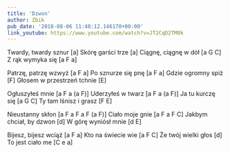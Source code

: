 ```yaml
---
title: 'Dzwon'
author: Zbik
pub_date: '2018-08-06 11:48:12.146170+00:00'
link_youtube: https://www.youtube.com/watch?v=JT2CqD2TM0k
---
```


Twardy, twardy sznur [a]
Skórę garści trze [a]
Ciągnę, ciągnę w dół [a G C]
Z rąk wymyka się [a F a]

Patrzę, patrzę wzwyż [a F a]
Po sznurze się pnę [a F a]
Gdzie ogromny spiż [F]
Głosem w przestrzeń tchnie [E]

Ogłuszyłeś mnie [a F a (a F)]
Uderzyłeś w twarz [a F a (a F)]
Ja tu kurczę się [a G C]
Ty tam lśnisz i grasz [F E]

Nieustanny skłon [a F a F a F (a F)]
Ciało moje gnie [a F a F C]
Jakbym chciał, by dzwon [d]
W górę wyniósł mnie [d E]

Bijesz, bijesz wciąż [a F a]
Kto na świecie wie [a F C]
Że twój wielki głos [d]
To jest ciało me [C e a]